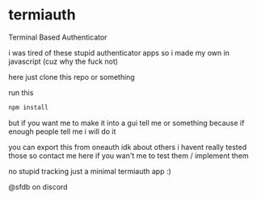 # termiauth
Terminal Based Authenticator


i was tired of these stupid authenticator apps so i made my own in javascript (cuz why the fuck not)

here just clone this repo or something 

run this

```bash
npm install
```


but if you want me to make it into a gui tell me or something because if enough people tell me i will do it

you can export this from oneauth idk about others i havent really tested those so contact me here if you wan't me to test them / implement them


no stupid tracking just a minimal termiauth app :)

@sfdb on discord
